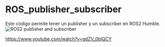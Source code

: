 # ROS_publisher_subscriber
Este código permite tener un publisher y un subscriber en ROS2 Humble.
![ROS2 publisher and subscriber](https://github.com/user-attachments/assets/a26c5d0d-82dc-4d85-a9b6-28bd12f530ac)

https://www.youtube.com/watch?v=gdZV_0blQCY

